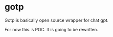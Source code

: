 # gotp
Gotp is basically open source wrapper for chat gpt. 

For now this is POC. It is going to be rewritten. 